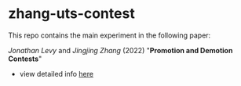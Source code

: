 # zhang-uts-contest

This repo contains the main experiment in the following paper:

*Jonathan Levy* and *Jingjing Zhang* (2022) "**Promotion and Demotion Contests**" 

- view detailed info [here](https://papers.ssrn.com/sol3/papers.cfm?abstract_id=4037771)
